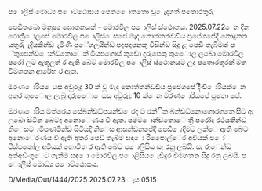 ප ොලිස් මොධ්‍ය ප ොට්ඨොසය පෙත ෙොතතො වූ ෙැදගත් පතොරතුරු

පෙඩිතබො මනූෂ්‍ය ඝොතනයක් - මොරවිල ප ොලිස් ස්ථොනය. 2025.07.22 ෙන දින රොත්‍රී ොලපේ මොරවිල ප ොලිස් ෙසපේ මැද නොත්තන්ඩඩිය ප්‍රපේශපේදී නොදුනන යතුරු ැදියකින්ඩ ැමිණි පුේගලයින්ඩ පදපදපනකු විසින්ඩ සිදු ළ පෙඩි තැබීමක් ප ්තුපෙන්ඩ ොන්ඩතොෙක් මියපගොස් කුඩො දරුපෙකු තුෙොල ලබො මොරවිල පරෝ ලට ඇතුලත් ර ඇති බෙට මොරවිල ප ොලිස් ස්ථොනයට ලද පතොරතුරක් මත විමශතන ආරේභ ර ඇත.

මරණ ොරිය ෙයස අවුරුදු 30 ක් වූ මැද නොත්තන්ඩඩිය ප්‍රපේශපේ දිිංචි ොරියක් ෙන අතර තුෙොල ලැබූ දරුෙො ෙයස අවුරුදු 10 ක් ෙන මරණ ොරියපේ පුතො පේ.

මරණ ොරිය මත්රෙය සේබන්ඩධ්‍පයන්ඩ ෙරද ට රක්ිත බන්ඩධ්‍නොගොරගතෙ සිට ඇ ලබො සිටින බෙටද අනොෙණය වී ඇත. පමම ොන්ඩතොෙ ත්‍රී පරෝද රථයකින්ඩ නිෙසට ැමිපණමින්ඩ සිටියදී නිෙස ආසන්ඩනපේදී පෙඩි ෙැදිමට ලක්ෙ ඇති බෙට අනොෙරණය වී ඇති අතර පෙඩි තැබීම සඳ ො රිපෙොල්ෙර අවියක් ප ෝ පිස්පතෝල අවියක් භොවිත ර ඇති බෙට ප ොලිසිය සැ රනු ලබයි. සැ රුෙන්ඩ අත්අඩිංගුෙට ගැනීම සඳ ො මොරවිල ප ොලිසිය ෙැඩිදුර විමශතන සිදු රනු ලබයි. ප ොලිස් මොධ්‍ය ප ොට්ඨොසය.

D/Media/Out/1444/2025 2025.07.23 ැය 0515